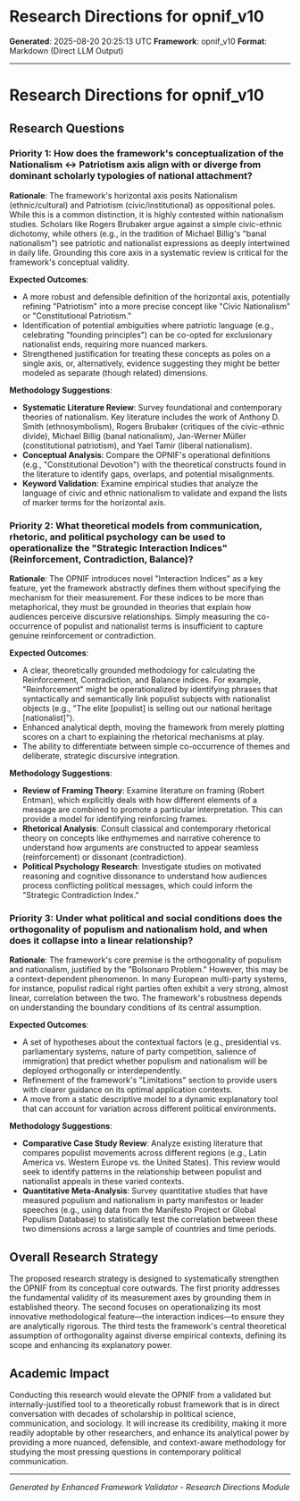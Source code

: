 # Research Directions for opnif_v10

**Generated**: 2025-08-20 20:25:13 UTC
**Framework**: opnif_v10
**Format**: Markdown (Direct LLM Output)

---

# Research Directions for opnif_v10

## Research Questions

### Priority 1: How does the framework's conceptualization of the Nationalism ↔ Patriotism axis align with or diverge from dominant scholarly typologies of national attachment?

**Rationale**: The framework's horizontal axis posits Nationalism (ethnic/cultural) and Patriotism (civic/institutional) as oppositional poles. While this is a common distinction, it is highly contested within nationalism studies. Scholars like Rogers Brubaker argue against a simple civic-ethnic dichotomy, while others (e.g., in the tradition of Michael Billig's "banal nationalism") see patriotic and nationalist expressions as deeply intertwined in daily life. Grounding this core axis in a systematic review is critical for the framework's conceptual validity.

**Expected Outcomes**:
*   A more robust and defensible definition of the horizontal axis, potentially refining "Patriotism" into a more precise concept like "Civic Nationalism" or "Constitutional Patriotism."
*   Identification of potential ambiguities where patriotic language (e.g., celebrating "founding principles") can be co-opted for exclusionary nationalist ends, requiring more nuanced markers.
*   Strengthened justification for treating these concepts as poles on a single axis, or, alternatively, evidence suggesting they might be better modeled as separate (though related) dimensions.

**Methodology Suggestions**:
*   **Systematic Literature Review**: Survey foundational and contemporary theories of nationalism. Key literature includes the work of Anthony D. Smith (ethnosymbolism), Rogers Brubaker (critiques of the civic-ethnic divide), Michael Billig (banal nationalism), Jan-Werner Müller (constitutional patriotism), and Yael Tamir (liberal nationalism).
*   **Conceptual Analysis**: Compare the OPNIF's operational definitions (e.g., "Constitutional Devotion") with the theoretical constructs found in the literature to identify gaps, overlaps, and potential misalignments.
*   **Keyword Validation**: Examine empirical studies that analyze the language of civic and ethnic nationalism to validate and expand the lists of marker terms for the horizontal axis.

### Priority 2: What theoretical models from communication, rhetoric, and political psychology can be used to operationalize the "Strategic Interaction Indices" (Reinforcement, Contradiction, Balance)?

**Rationale**: The OPNIF introduces novel "Interaction Indices" as a key feature, yet the framework abstractly defines them without specifying the mechanism for their measurement. For these indices to be more than metaphorical, they must be grounded in theories that explain how audiences perceive discursive relationships. Simply measuring the co-occurrence of populist and nationalist terms is insufficient to capture genuine reinforcement or contradiction.

**Expected Outcomes**:
*   A clear, theoretically grounded methodology for calculating the Reinforcement, Contradiction, and Balance indices. For example, "Reinforcement" might be operationalized by identifying phrases that syntactically and semantically link populist subjects with nationalist objects (e.g., "The elite [populist] is selling out our national heritage [nationalist]").
*   Enhanced analytical depth, moving the framework from merely plotting scores on a chart to explaining the rhetorical mechanisms at play.
*   The ability to differentiate between simple co-occurrence of themes and deliberate, strategic discursive integration.

**Methodology Suggestions**:
*   **Review of Framing Theory**: Examine literature on framing (Robert Entman), which explicitly deals with how different elements of a message are combined to promote a particular interpretation. This can provide a model for identifying reinforcing frames.
*   **Rhetorical Analysis**: Consult classical and contemporary rhetorical theory on concepts like enthymemes and narrative coherence to understand how arguments are constructed to appear seamless (reinforcement) or dissonant (contradiction).
*   **Political Psychology Research**: Investigate studies on motivated reasoning and cognitive dissonance to understand how audiences process conflicting political messages, which could inform the "Strategic Contradiction Index."

### Priority 3: Under what political and social conditions does the orthogonality of populism and nationalism hold, and when does it collapse into a linear relationship?

**Rationale**: The framework's core premise is the orthogonality of populism and nationalism, justified by the "Bolsonaro Problem." However, this may be a context-dependent phenomenon. In many European multi-party systems, for instance, populist radical right parties often exhibit a very strong, almost linear, correlation between the two. The framework's robustness depends on understanding the boundary conditions of its central assumption.

**Expected Outcomes**:
*   A set of hypotheses about the contextual factors (e.g., presidential vs. parliamentary systems, nature of party competition, salience of immigration) that predict whether populism and nationalism will be deployed orthogonally or interdependently.
*   Refinement of the framework's "Limitations" section to provide users with clearer guidance on its optimal application contexts.
*   A move from a static descriptive model to a dynamic explanatory tool that can account for variation across different political environments.

**Methodology Suggestions**:
*   **Comparative Case Study Review**: Analyze existing literature that compares populist movements across different regions (e.g., Latin America vs. Western Europe vs. the United States). This review would seek to identify patterns in the relationship between populist and nationalist appeals in these varied contexts.
*   **Quantitative Meta-Analysis**: Survey quantitative studies that have measured populism and nationalism in party manifestos or leader speeches (e.g., using data from the Manifesto Project or Global Populism Database) to statistically test the correlation between these two dimensions across a large sample of countries and time periods.

## Overall Research Strategy
The proposed research strategy is designed to systematically strengthen the OPNIF from its conceptual core outwards. The first priority addresses the fundamental validity of its measurement axes by grounding them in established theory. The second focuses on operationalizing its most innovative methodological feature—the interaction indices—to ensure they are analytically rigorous. The third tests the framework's central theoretical assumption of orthogonality against diverse empirical contexts, defining its scope and enhancing its explanatory power.

## Academic Impact
Conducting this research would elevate the OPNIF from a validated but internally-justified tool to a theoretically robust framework that is in direct conversation with decades of scholarship in political science, communication, and sociology. It will increase its credibility, making it more readily adoptable by other researchers, and enhance its analytical power by providing a more nuanced, defensible, and context-aware methodology for studying the most pressing questions in contemporary political communication.

---

*Generated by Enhanced Framework Validator - Research Directions Module*
